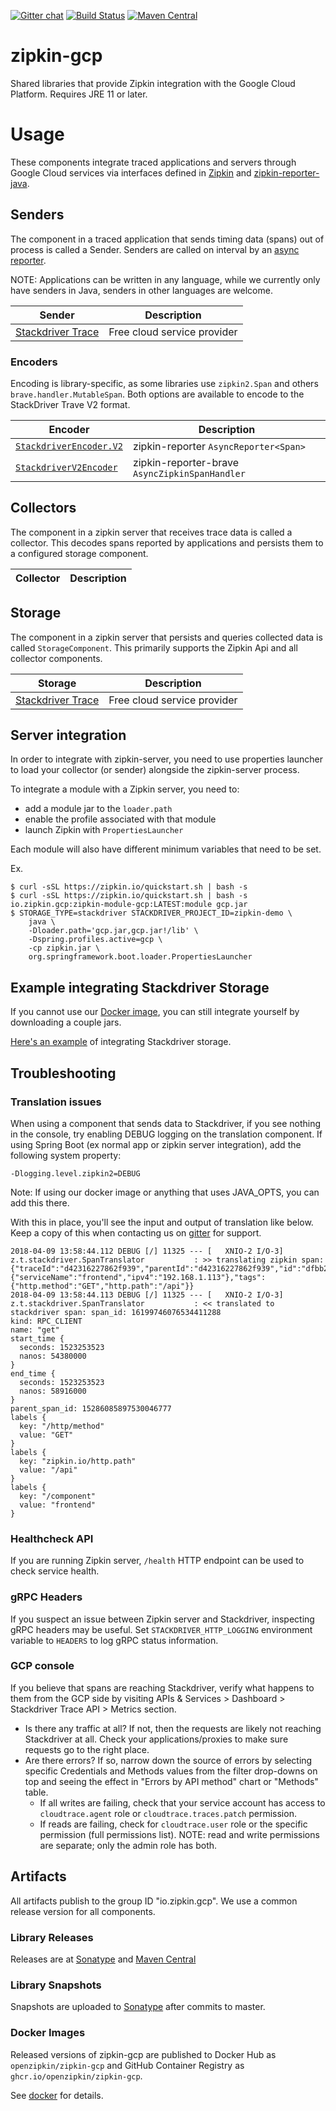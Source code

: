 [![Gitter chat](http://img.shields.io/badge/gitter-join%20chat%20%E2%86%92-brightgreen.svg)](https://gitter.im/openzipkin/zipkin)
[![Build Status](https://github.com/openzipkin/zipkin-gcp/workflows/test/badge.svg)](https://github.com/openzipkin/zipkin-gcp/actions?query=workflow%3Atest)
[![Maven Central](https://img.shields.io/maven-central/v/io.zipkin.gcp/zipkin-module-gcp.svg)](https://search.maven.org/search?q=g:io.zipkin.gcp%20AND%20a:zipkin-module-gcp)

# zipkin-gcp
Shared libraries that provide Zipkin integration with the Google Cloud Platform. Requires JRE 11 or later.

# Usage
These components integrate traced applications and servers through Google Cloud services
via interfaces defined in [Zipkin](https://github.com/openzipkin/zipkin)
and [zipkin-reporter-java](https://github.com/openzipkin/zipkin-reporter-java).

## Senders
The component in a traced application that sends timing data (spans)
out of process is called a Sender. Senders are called on interval by an
[async reporter](https://github.com/openzipkin/zipkin-reporter-java#asyncreporter).

NOTE: Applications can be written in any language, while we currently
only have senders in Java, senders in other languages are welcome.

| Sender                                    | Description                 |
|-------------------------------------------|-----------------------------|
| [Stackdriver Trace](./sender-stackdriver) | Free cloud service provider |

### Encoders

Encoding is library-specific, as some libraries use `zipkin2.Span` and others
`brave.handler.MutableSpan`. Both options are available to encode to the
StackDriver Trave V2 format.

| Encoder                                                 | Description                                    |
|---------------------------------------------------------|------------------------------------------------|
| [`StackdriverEncoder.V2`](./encoder-stackdriver-zipkin) | zipkin-reporter `AsyncReporter<Span>`          |
| [`StackdriverV2Encoder`](./encoder-stackdriver-brave)   | zipkin-reporter-brave `AsyncZipkinSpanHandler` |

## Collectors
The component in a zipkin server that receives trace data is called a
collector. This decodes spans reported by applications and persists them
to a configured storage component.

| Collector | Description |
|-----------|-------------|

## Storage
The component in a zipkin server that persists and queries collected
data is called `StorageComponent`. This primarily supports the Zipkin
Api and all collector components.

| Storage                                    | Description                 |
|--------------------------------------------|-----------------------------|
| [Stackdriver Trace](./storage/stackdriver) | Free cloud service provider |

## Server integration
In order to integrate with zipkin-server, you need to use properties
launcher to load your collector (or sender) alongside the zipkin-server
process.

To integrate a module with a Zipkin server, you need to:
* add a module jar to the `loader.path`
* enable the profile associated with that module
* launch Zipkin with `PropertiesLauncher`

Each module will also have different minimum variables that need to be set.

Ex.
```
$ curl -sSL https://zipkin.io/quickstart.sh | bash -s
$ curl -sSL https://zipkin.io/quickstart.sh | bash -s io.zipkin.gcp:zipkin-module-gcp:LATEST:module gcp.jar
$ STORAGE_TYPE=stackdriver STACKDRIVER_PROJECT_ID=zipkin-demo \
    java \
    -Dloader.path='gcp.jar,gcp.jar!/lib' \
    -Dspring.profiles.active=gcp \
    -cp zipkin.jar \
    org.springframework.boot.loader.PropertiesLauncher
```

## Example integrating Stackdriver Storage

If you cannot use our [Docker image](./docker/README.md), you can still integrate
yourself by downloading a couple jars.

[Here's an example](autoconfigure/storage-stackdriver#quick-start) of
integrating Stackdriver storage.

## Troubleshooting

### Translation issues

When using a component that sends data to Stackdriver, if you see nothing in the console,
try enabling DEBUG logging on the translation component. If using Spring Boot (ex normal
app or zipkin server integration), add the following system property:

```
-Dlogging.level.zipkin2=DEBUG
```

Note: If using our docker image or anything that uses JAVA_OPTS, you can add this there.

With this in place, you'll see the input and output of translation like below. Keep a copy
of this when contacting us on [gitter](https://gitter.im/openzipkin/zipkin) for support.

```
2018-04-09 13:58:44.112 DEBUG [/] 11325 --- [   XNIO-2 I/O-3] z.t.stackdriver.SpanTranslator           : >> translating zipkin span: {"traceId":"d42316227862f939","parentId":"d42316227862f939","id":"dfbb21f9cf4c52b3","kind":"CLIENT","name":"get","timestamp":1523253523054380,"duration":4536,"localEndpoint":{"serviceName":"frontend","ipv4":"192.168.1.113"},"tags":{"http.method":"GET","http.path":"/api"}}
2018-04-09 13:58:44.113 DEBUG [/] 11325 --- [   XNIO-2 I/O-3] z.t.stackdriver.SpanTranslator           : << translated to stackdriver span: span_id: 16199746076534411288
kind: RPC_CLIENT
name: "get"
start_time {
  seconds: 1523253523
  nanos: 54380000
}
end_time {
  seconds: 1523253523
  nanos: 58916000
}
parent_span_id: 15286085897530046777
labels {
  key: "/http/method"
  value: "GET"
}
labels {
  key: "zipkin.io/http.path"
  value: "/api"
}
labels {
  key: "/component"
  value: "frontend"
}
```

### Healthcheck API

If you are running Zipkin server, `/health` HTTP endpoint can be used to check service health.

### gRPC Headers

If you suspect an issue between Zipkin server and Stackdriver, inspecting gRPC headers may be useful.
Set `STACKDRIVER_HTTP_LOGGING` environment variable to `HEADERS` to log gRPC status information.

### GCP console

If you believe that spans are reaching Stackdriver, verify what happens to them from the GCP side by visiting APIs & Services > Dashboard > Stackdriver Trace API > Metrics section.

* Is there any traffic at all? If not, then the requests are likely not reaching Stackdriver at all. Check your applications/proxies to make sure requests go to the right place.
* Are there errors? If so, narrow down the source of errors by selecting specific Credentials and Methods values from the filter drop-downs on top and seeing the effect in "Errors by API method" chart or "Methods" table.
    * If all writes are failing, check that your service account has access to `cloudtrace.agent` role or `cloudtrace.traces.patch` permission.
    * If reads are failing, check for `cloudtrace.user` role or the specific permission (full permissions list).
NOTE: read and write permissions are separate; only the admin role has both.

## Artifacts
All artifacts publish to the group ID "io.zipkin.gcp". We use a common
release version for all components.

### Library Releases
Releases are at [Sonatype](https://oss.sonatype.org/content/repositories/releases) and  [Maven Central](http://search.maven.org/#search%7Cga%7C1%7Cg%3A%22io.zipkin.gcp%22)

### Library Snapshots
Snapshots are uploaded to [Sonatype](https://oss.sonatype.org/content/repositories/snapshots) after
commits to master.

### Docker Images
Released versions of zipkin-gcp are published to Docker Hub as `openzipkin/zipkin-gcp`
and GitHub Container Registry as `ghcr.io/openzipkin/zipkin-gcp`.

See [docker](./docker) for details.
